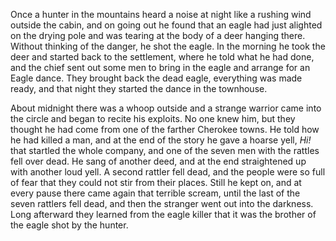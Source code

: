 Once a hunter in the mountains heard a noise at night like a rushing wind outside the cabin, and on going out he found that an eagle had just alighted on the drying pole and was tearing at the body of a deer hanging there. Without thinking of the danger, he shot the eagle. In the morning he took the deer and started back to the settlement, where he told what he had done, and the chief sent out some men to bring in the eagle and arrange for an Eagle dance. They brought back the dead eagle, everything was made ready, and that night they started the dance in the townhouse.

About midnight there was a whoop outside and a strange warrior came into the circle and began to recite his exploits. No one knew him, but they thought he had come from one of the farther Cherokee towns. He told how he had killed a man, and at the end of the story he gave a hoarse yell, _Hi!_ that startled the whole company, and one of the seven men with the rattles fell over dead. He sang of another deed, and at the end straightened up with another loud yell. A second rattler fell dead, and the people were so full of fear that they could not stir from their places. Still he kept on, and at every pause there came again that terrible scream, until the last of the seven rattlers fell dead, and then the stranger went out into the darkness. Long afterward they learned from the eagle killer that it was the brother of the eagle shot by the hunter.
